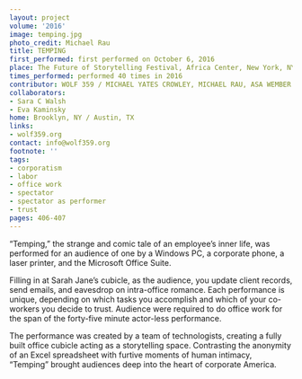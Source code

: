 ```yaml
---
layout: project
volume: '2016'
image: temping.jpg
photo_credit: Michael Rau
title: TEMPING
first_performed: first performed on October 6, 2016
place: The Future of Storytelling Festival, Africa Center, New York, NY
times_performed: performed 40 times in 2016
contributor: WOLF 359 / MICHAEL YATES CROWLEY, MICHAEL RAU, ASA WEMBER
collaborators:
- Sara C Walsh
- Eva Kaminsky
home: Brooklyn, NY / Austin, TX
links:
- wolf359.org
contact: info@wolf359.org
footnote: ''
tags:
- corporatism
- labor
- office work
- spectator
- spectator as performer
- trust
pages: 406-407
---
```


“Temping,” the strange and comic tale of an employee’s inner life, was performed for an audience of one by a Windows PC, a corporate phone, a laser printer, and the Microsoft Office Suite.

Filling in at Sarah Jane’s cubicle, as the audience, you update client records, send emails, and eavesdrop on intra-office romance. Each performance is unique, depending on which tasks you accomplish and which of your co-workers you decide to trust. Audience were required to do office work for the span of the forty-five minute actor-less performance.

The performance was created by a team of technologists, creating a fully built office cubicle acting as a storytelling space. Contrasting the anonymity of an Excel spreadsheet with furtive moments of human intimacy, “Temping” brought audiences deep into the heart of corporate America.
